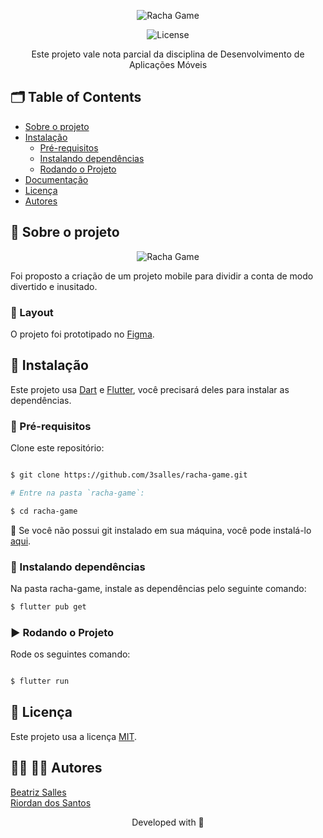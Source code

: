 <p align="center">

 
  <p align="center">
  <img src="https://user-images.githubusercontent.com/62452619/149967706-e6d2cb20-4d59-4700-88bd-ee97d4b83a6d.png" alt="Racha Game" />
</p>

<p align="center">
  <img src="https://img.shields.io/static/v1?label=Lincense&message=MIT&color=0000ff " alt="License" />
</p>

<p align="center">
    Este projeto vale nota parcial da disciplina de Desenvolvimento de Aplicações Móveis
    <br />
  </p>
</p>

<!-- TABLE OF CONTENTS -->
## 🗂 Table of Contents

* [Sobre o projeto](#book-sobre-o-projeto)
* [Instalação](#bricks-instalação)
  * [Pré-requisitos](#construction-pre-requisitos)
  * [Instalando dependências](#construction-instalando-dependencias)
  * [Rodando o Projeto](#arrow_forward-rodando-o-projeto)
* [Documentação](#bookmark_tabs-documentacao)
* [Licença](#page_facing_up-licença)
* [Autores](#woman_technologist-man_technologist-autores)

## :book: Sobre o projeto

<p align="center">
  <img src="https://user-images.githubusercontent.com/62452619/149966340-5beec0d1-e912-42d7-96a1-7e4df7f8eb8b.png" alt="Racha Game" widt="50%" />
</p>

Foi proposto a criação de um projeto mobile para dividir a conta de modo divertido e inusitado.

### :nail_care: Layout

  O projeto foi prototipado no [Figma](https://www.figma.com/file/KR5QVN1Rsj5vTJ0ZbSvFfl/Racha-game?node-id=14%3A64).

## :bricks: Instalação

Este projeto usa [Dart](https://dart.dev) e [Flutter](https://flutter.dev), você precisará deles para instalar as dependências.

### :construction: Pré-requisitos

Clone este repositório:
```bash

$ git clone https://github.com/3salles/racha-game.git

# Entre na pasta `racha-game`:

$ cd racha-game
```

🚨 Se você não possui git instalado em sua máquina, você pode instalá-lo [aqui](https://git-scm.com/downloads).


### :construction: Instalando dependências

Na pasta racha-game, instale as dependências pelo seguinte comando:

```bash
$ flutter pub get
```

### :arrow_forward: Rodando o Projeto

Rode os seguintes comando:

```bash

$ flutter run

```

## :page_facing_up: Licença

Este projeto usa a licença [MIT](https://github.com/3salles/user-crud/blob/main/LICENSE).

## :woman_technologist: :man_technologist: Autores

[Beatriz Salles](https://github.com/3salles)
<br/>
[Riordan dos Santos](https://github.com/riordansantos)



<p align="center">Developed with 💜</p>
